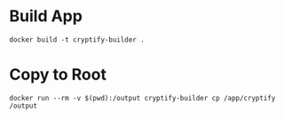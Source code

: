 # Build App
```shell
docker build -t cryptify-builder .
```

# Copy to Root
```shell
docker run --rm -v $(pwd):/output cryptify-builder cp /app/cryptify /output
```
